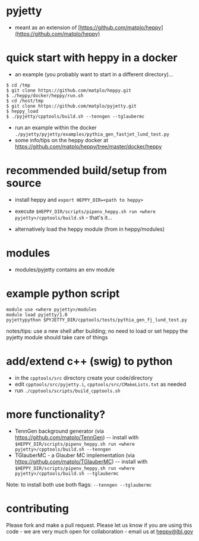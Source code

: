 # pyjetty

- meant as an extension of [https://github.com/matplo/heppy](https://github.com/matplo/heppy)

# quick start with heppy in a docker

- an example (you probably want to start in a different directory)...
```
$ cd /tmp
$ git clone https://github.com/matplo/heppy.git
$ ./heppy/docker/heppy/run.sh
$ cd /host/tmp
$ git clone https://github.com/matplo/pyjetty.git
$ heppy_load
$ ./pyjetty/cpptools/build.sh --tenngen --tglaubermc
```

- run an example within the docker `./pyjetty/pyjetty/examples/pythia_gen_fastjet_lund_test.py`
- some info/tips on the heppy docker at https://github.com/matplo/heppy/tree/master/docker/heppy

# recommended build/setup from source

 - install heppy and `export HEPPY_DIR=<path to heppy>`
 - execute `$HEPPY_DIR/scripts/pipenv_heppy.sh run <where pyjetty>/cpptools/build.sh` - that's it...

 - alternatively load the heppy module (from in heppy/modules)

# modules

- modules/pyjetty contains an env module

# example python script

```
module use <where pyjetty>/modules
module load pyjetty/1.0
pyjettypython $PYJETTY_DIR/cpptools/tests/pythia_gen_fj_lund_test.py
```
notes/tips: use a new shell after building; no need to load or set heppy the pyjetty module should take care of things

# add/extend c++ (swig) to python

- in the `cpptools/src` directory create your code/directory
- edit `cpptools/src/pyjetty.i`, `cpptools/src/CMakeLists.txt` as needed
- run `./cpptools/scripts/build_cpptools.sh`

# more functionality?

- TennGen background generator (via https://github.com/matplo/TennGen)
-- install with `$HEPPY_DIR/scripts/pipenv_heppy.sh run <where pyjetty>/cpptools/build.sh --tenngen`
- TGlauberMC - a Glauber MC implementation (via https://github.com/matplo/TGlauberMC)
-- install with `$HEPPY_DIR/scripts/pipenv_heppy.sh run <where pyjetty>/cpptools/build.sh --tglaubermc`

Note: to install both use both flags: `--tenngen --tglaubermc`

# contributing

Please fork and make a pull request.
Please let us know if you are using this code - we are very much open for collaboration - email us at heppy@lbl.gov
